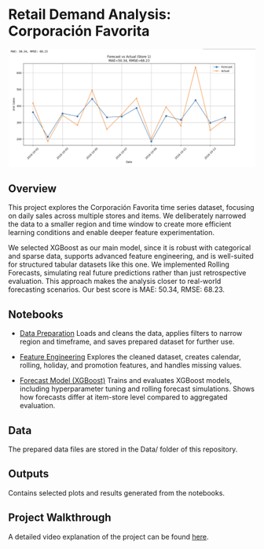 # Retail Demand Analysis: Corporación Favorita
![Sample Forecast](Output/Forecast%20Result.png)

## Overview

This project explores the Corporación Favorita time series dataset, focusing on daily sales across multiple stores and items.
We deliberately narrowed the data to a smaller region and time window to create more efficient learning conditions and enable deeper feature experimentation.

We selected XGBoost as our main model, since it is robust with categorical and sparse data, supports advanced feature engineering, and is well-suited for structured tabular datasets like this one. We implemented Rolling Forecasts, simulating real future predictions rather than just retrospective evaluation. This approach makes the analysis closer to real-world forecasting scenarios.
Our best score is MAE: 50.34, RMSE: 68.23.

## Notebooks

- [Data Preparation](https://github.com/LenaGeller/Favorita-forecast/blob/main/Notebooks/data_prep_Perischable.ipynb)
Loads and cleans the data, applies filters to narrow region and timeframe, and saves prepared dataset for further use.

- [Feature Engineering](https://github.com/LenaGeller/Favorita-forecast/blob/main/Notebooks/Best_EDA_and_Feature_Engineering_Perishable.ipynb)
Explores the cleaned dataset, creates calendar, rolling, holiday, and promotion features, and handles missing values.

- [Forecast Model (XGBoost)](https://github.com/LenaGeller/Favorita-forecast/blob/main/Notebooks/Best_MAE_October_Forecast_Produce_XGBoost.ipynb)
Trains and evaluates XGBoost models, including hyperparameter tuning and rolling forecast simulations. Shows how forecasts differ at item-store level compared to aggregated evaluation.

## Data

The prepared data files are stored in the Data/ folder of this repository.

## Outputs

Contains selected plots and results generated from the notebooks.

## Project Walkthrough
A detailed video explanation of the project can be found [here](https://drive.google.com/file/d/1TH8o7UDHuoKNWNp4-OK1Loh9LN6Bq5lg/view?usp=drive_link).

